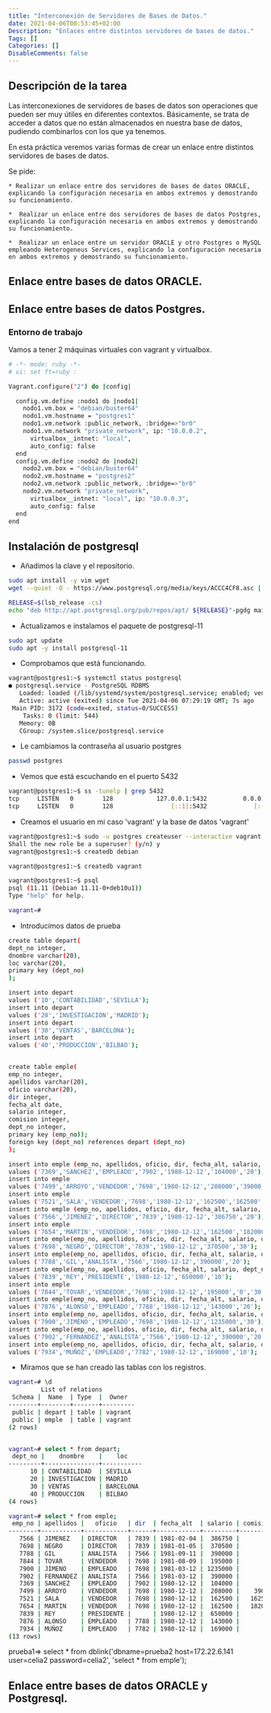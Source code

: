 ```yaml
---
title: "Interconexión de Servidores de Bases de Datos."
date: 2021-04-06T08:53:45+02:00
Description: "Enlaces entre distintos servidores de bases de datos."
Tags: []
Categories: []
DisableComments: false
---
```


## Descripción de la tarea 

Las interconexiones de servidores de bases de datos son operaciones que pueden ser muy útiles en diferentes contextos. Básicamente, se trata de acceder a datos que no están almacenados en nuestra base de datos, pudiendo combinarlos con los que ya tenemos.

En esta práctica veremos varias formas de crear un enlace entre distintos servidores de bases de datos.

Se pide:

    * Realizar un enlace entre dos servidores de bases de datos ORACLE, explicando la configuración necesaria en ambos extremos y demostrando su funcionamiento.
      
    *  Realizar un enlace entre dos servidores de bases de datos Postgres, explicando la configuración necesaria en ambos extremos y demostrando su funcionamiento.
      
    *  Realizar un enlace entre un servidor ORACLE y otro Postgres o MySQL empleando Heterogeneus Services, explicando la configuración necesaria en ambos extremos y demostrando su funcionamiento.



## Enlace entre bases de datos ORACLE.

## Enlace entre bases de datos Postgres.

### Entorno de trabajo 

Vamos a tener 2 máquinas virtuales con vagrant y virtualbox.

```sh
# -*- mode: ruby -*-
# vi: set ft=ruby :

Vagrant.configure("2") do |config|

  config.vm.define :nodo1 do |nodo1|
    nodo1.vm.box = "debian/buster64"
    nodo1.vm.hostname = "postgres1"
    nodo1.vm.network :public_network, :bridge=>"br0"
    nodo1.vm.network "private_network", ip: "10.0.0.2",
      virtualbox__intnet: "local",
      auto_config: false
  end
  config.vm.define :nodo2 do |nodo2|
    nodo2.vm.box = "debian/buster64"
    nodo2.vm.hostname = "postgres2"
    nodo2.vm.network :public_network, :bridge=>"br0"
    nodo2.vm.network "private_network",
      virtualbox__intnet: "local", ip: "10.0.0.3",
      auto_config: false
  end
end
```

## Instalación de postgresql 

* Añadimos la clave y el repositorio.

```sh
sudo apt install -y vim wget
wget --quiet -O - https://www.postgresql.org/media/keys/ACCC4CF8.asc | sudo apt-key add -
```
```sh
RELEASE=$(lsb_release -cs)
echo "deb http://apt.postgresql.org/pub/repos/apt/ ${RELEASE}"-pgdg main | sudo tee  /etc/apt/sources.list.d/pgdg.list
```

* Actualizamos e instalamos el paquete de postgresql-11

```sh
sudo apt update
sudo apt -y install postgresql-11
```
* Comprobamos que está funcionando.

```sh
vagrant@postgres1:~$ systemctl status postgresql
● postgresql.service - PostgreSQL RDBMS
   Loaded: loaded (/lib/systemd/system/postgresql.service; enabled; vendor preset: enabled)
   Active: active (exited) since Tue 2021-04-06 07:29:19 GMT; 7s ago
 Main PID: 3172 (code=exited, status=0/SUCCESS)
    Tasks: 0 (limit: 544)
   Memory: 0B
   CGroup: /system.slice/postgresql.service

```
*  Le cambiamos la contraseña al usuario postgres

```sh
passwd postgres
```

* Vemos que está escuchando en el puerto 5432

```sh
vagrant@postgres1:~$ ss -tunelp | grep 5432
tcp     LISTEN   0        128            127.0.0.1:5432          0.0.0.0:*       uid:106 ino:22460 sk:4 <->                                                     
tcp     LISTEN   0        128                [::1]:5432             [::]:*       uid:106 ino:22459 sk:6 v6only:1 <->    
```

* Creamos el usuario en mi caso 'vagrant' y la base de datos 'vagrant'

```sh
vagrant@postgres1:~$ sudo -u postgres createuser --interactive vagrant
Shall the new role be a superuser? (y/n) y
vagrant@postgres1:~$ createdb debian

vagrant@postgres1:~$ createdb vagrant

vagrant@postgres1:~$ psql
psql (11.11 (Debian 11.11-0+deb10u1))
Type "help" for help.

vagrant=# 

```

* Introducimos datos de prueba 

```sh
create table depart(
dept_no integer,
dnombre varchar(20),
loc varchar(20),
primary key (dept_no)
);

insert into depart
values ('10','CONTABILIDAD','SEVILLA');
insert into depart
values ('20','INVESTIGACION','MADRID');
insert into depart
values ('30','VENTAS','BARCELONA');
insert into depart
values ('40','PRODUCCION','BILBAO');


create table emple(
emp_no integer,
apellidos varchar(20),
oficio varchar(20),
dir integer,
fecha_alt date,
salario integer,
comision integer,
dept_no integer,
primary key (emp_no));
foreign key (dept_no) references depart (dept_no)
);

insert into emple (emp_no, apellidos, oficio, dir, fecha_alt, salario, dept_no)
values ('7369','SANCHEZ','EMPLEADO','7902','1980-12-12','104000','20');
insert into emple
values ('7499','ARROYO','VENDEDOR','7698','1980-12-12','208000','39000','30');
insert into emple
values ('7521','SALA','VENDEDOR','7698','1980-12-12','162500','162500','30');
insert into emple (emp_no, apellidos, oficio, dir, fecha_alt, salario, dept_no)
values ('7566','JIMENEZ','DIRECTOR','7839','1980-12-12','386750','20');
insert into emple
values ('7654','MARTIN','VENDEDOR','7698','1980-12-12','162500','182000','30');
insert into emple(emp_no, apellidos, oficio, dir, fecha_alt, salario, dept_no)
values ('7698','NEGRO','DIRECTOR','7839','1980-12-12','370500','30');
insert into emple(emp_no, apellidos, oficio, dir, fecha_alt, salario, dept_no)
values ('7788','GIL','ANALISTA','7566','1980-12-12','390000','20');
insert into emple(emp_no, apellidos, oficio, fecha_alt, salario, dept_no)
values ('7839','REY','PRESIDENTE','1980-12-12','650000','10');
insert into emple
values ('7844','TOVAR','VENDEDOR','7698','1980-12-12','195000','0','30');
insert into emple(emp_no, apellidos, oficio, dir, fecha_alt, salario, dept_no)
values ('7876','ALONSO','EMPLEADO','7788','1980-12-12','143000','20');
insert into emple(emp_no, apellidos, oficio, dir, fecha_alt, salario, dept_no)
values ('7900','JIMENO','EMPLEADO','7698','1980-12-12','1235000','30');
insert into emple(emp_no, apellidos, oficio, dir, fecha_alt, salario, dept_no)
values ('7902','FERNANDEZ','ANALISTA','7566','1980-12-12','390000','20');
insert into emple(emp_no, apellidos, oficio, dir, fecha_alt, salario, dept_no)
values ('7934','MUÑOZ','EMPLEADO','7782','1980-12-12','169000','10');


```

* Miramos que se han creado las tablas con los registros.


```sh
vagrant=# \d
         List of relations
 Schema |  Name  | Type  |  Owner  
--------+--------+-------+---------
 public | depart | table | vagrant
 public | emple  | table | vagrant
(2 rows)


vagrant=# select * from depart;
 dept_no |    dnombre    |    loc    
---------+---------------+-----------
      10 | CONTABILIDAD  | SEVILLA
      20 | INVESTIGACION | MADRID
      30 | VENTAS        | BARCELONA
      40 | PRODUCCION    | BILBAO
(4 rows)

vagrant=# select * from emple;
 emp_no | apellidos |   oficio   | dir  | fecha_alt  | salario | comision | dept_no 
--------+-----------+------------+------+------------+---------+----------+---------
   7566 | JIMENEZ   | DIRECTOR   | 7839 | 1981-02-04 |  386750 |          |      20
   7698 | NEGRO     | DIRECTOR   | 7839 | 1981-01-05 |  370500 |          |      30
   7788 | GIL       | ANALISTA   | 7566 | 1981-09-11 |  390000 |          |      20
   7844 | TOVAR     | VENDEDOR   | 7698 | 1981-08-09 |  195000 |        0 |      30
   7900 | JIMENO    | EMPLEADO   | 7698 | 1981-03-12 | 1235000 |          |      30
   7902 | FERNANDEZ | ANALISTA   | 7566 | 1981-03-12 |  390000 |          |      20
   7369 | SANCHEZ   | EMPLEADO   | 7902 | 1980-12-12 |  104000 |          |      20
   7499 | ARROYO    | VENDEDOR   | 7698 | 1980-12-12 |  208000 |    39000 |      30
   7521 | SALA      | VENDEDOR   | 7698 | 1980-12-12 |  162500 |   162500 |      30
   7654 | MARTIN    | VENDEDOR   | 7698 | 1980-12-12 |  162500 |   182000 |      30
   7839 | REY       | PRESIDENTE |      | 1980-12-12 |  650000 |          |      10
   7876 | ALONSO    | EMPLEADO   | 7788 | 1980-12-12 |  143000 |          |      20
   7934 | MUÑOZ     | EMPLEADO   | 7782 | 1980-12-12 |  169000 |          |      10
(13 rows)

```


prueba1=> select * from dblink('dbname=prueba2 host=172.22.6.141 user=celia2 password=celia2', 'select * from emple');









## Enlace entre bases de datos ORACLE y Postgresql.


